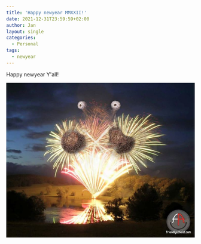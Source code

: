 ```yaml
---
title: 'Happy newyear MMXXII!'
date: 2021-12-31T23:59:59+02:00
author: Jan
layout: single
categories:
  - Personal
tags:
  - newyear
---
```

Happy newyear Y'all!

![](/assets/images/2021/12/happy_ny.jpg)

